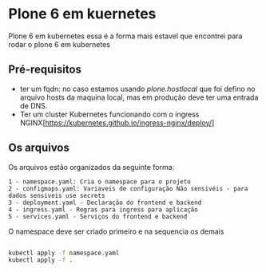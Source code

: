 # Plone 6 em kuernetes

  Plone 6 em kubernetes
  essa é a forma mais estavel que encontrei para rodar o plone 6 em kubernetes

## Pré-requisitos

 * ter um fqdn:
   no caso estamos usando *plone.hostlocal* que foi defino no arquivo hosts da maquina local, mas em produção deve ter uma entrada de DNS.
 * Ter um cluster Kubernetes funcionando com o ingress NGINX[https://kubernetes.github.io/ingress-nginx/deploy/]


## Os arquivos

  Os arquivos estão organizados da seguinte forma:

    1 - namespace.yaml: Cria o namespace para o projeto
    2 - configmaps.yaml: Variaveis de configuração Não sensivéis - para dados sensiveis use secrets
    3 - deployment.yaml - Declaração do frontend e backend
    4 - ingress.yaml - Regras para ingress para aplicação
    5 - services.yaml - Serviços do frontend e backend

  
  O namespace deve ser criado primeiro e na sequencia os demais

  ```bash

  kubectl apply -f namespace.yaml
  kubectl apply -f .
  ```
